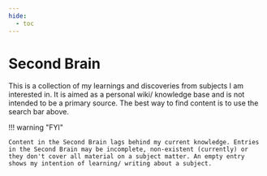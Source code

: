 ```yaml
---
hide:
  - toc
---
```

# Second Brain

This is a collection of my learnings and discoveries from subjects I am interested in. It is aimed as a personal wiki/ knowledge base and is not intended to be a primary source. The best way to find content is to use the search bar above.

!!! warning  "FYI"

    Content in the Second Brain lags behind my current knowledge. Entries in the Second Brain may be incomplete, non-existent (currently) or they don't cover all material on a subject matter. An empty entry shows my intention of learning/ writing about a subject. 